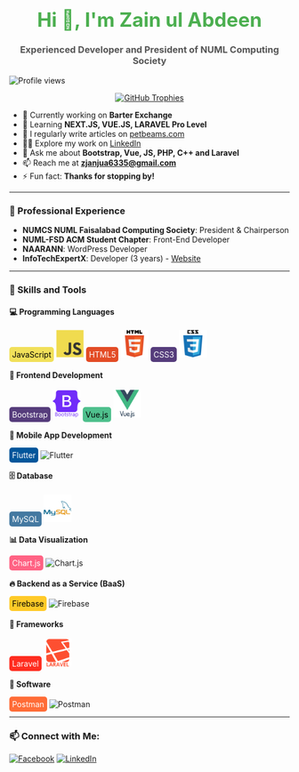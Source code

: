 <h1 align="center" style="font-size: 2.5em; color: #4CAF50;">Hi <span class="wave">👋</span>, I'm <span class="name">Zain ul Abdeen</span></h1>
<h3 align="center" style="color: #555;">Experienced Developer and President of NUML Computing Society</h3>

<p align="left">
  <img src="https://komarev.com/ghpvc/?username=mrzack39&label=Profile%20views&color=0e75b6&style=flat" alt="Profile views" />
</p>

<p align="center">
  <a href="https://github.com/ryo-ma/github-profile-trophy">
    <img src="https://github-profile-trophy.vercel.app/?username=mrzack39" alt="GitHub Trophies" />
  </a>
</p>

- 🔭 Currently working on **Barter Exchange**
- 🌱 Learning **NEXT.JS, VUE.JS, LARAVEL Pro Level**
- 📝 I regularly write articles on [petbeams.com](https://petbeams.com)
- 👨‍💻 Explore my work on [LinkedIn](https://www.linkedin.com/in/zain-ul-abdeen-a8a023244/)
- 💬 Ask me about **Bootstrap, Vue, JS, PHP, C++ and Laravel**
- 📫 Reach me at **zjanjua6335@gmail.com**
- ⚡ Fun fact: **Thanks for stopping by!**

---

### 💼 Professional Experience
- **NUMCS NUML Faisalabad Computing Society**: President & Chairperson
- **NUML-FSD ACM Student Chapter**: Front-End Developer
- **NAARANN**: WordPress Developer
- **InfoTechExpertX**: Developer (3 years) - [Website](https://infotechexpertx.us/)

---

### 🚀 Skills and Tools

#### 💻 Programming Languages
<span style="background-color:#f1e05a; padding: 5px; border-radius: 5px; color: black;">JavaScript</span> <img src="https://raw.githubusercontent.com/devicons/devicon/master/icons/javascript/javascript-original.svg" alt="JavaScript" width="50" height="50"/>
<span style="background-color:#e34c26; padding: 5px; border-radius: 5px; color: white;">HTML5</span> <img src="https://raw.githubusercontent.com/devicons/devicon/master/icons/html5/html5-original-wordmark.svg" alt="HTML5" width="50" height="50"/>
<span style="background-color:#563d7c; padding: 5px; border-radius: 5px; color: white;">CSS3</span> <img src="https://raw.githubusercontent.com/devicons/devicon/master/icons/css3/css3-original-wordmark.svg" alt="CSS3" width="50" height="50"/>
  
#### 🎨 Frontend Development
<span style="background-color:#563d7c; padding: 5px; border-radius: 5px; color: white;">Bootstrap</span> <img src="https://raw.githubusercontent.com/devicons/devicon/master/icons/bootstrap/bootstrap-plain-wordmark.svg" alt="Bootstrap" width="50" height="50"/>
<span style="background-color:#4FC08D; padding: 5px; border-radius: 5px; color: black;">Vue.js</span> <img src="https://raw.githubusercontent.com/devicons/devicon/master/icons/vuejs/vuejs-original-wordmark.svg" alt="Vue.js" width="50" height="50"/>

#### 📱 Mobile App Development
<span style="background-color:#02569B; padding: 5px; border-radius: 5px; color: white;">Flutter</span> <img src="https://www.vectorlogo.zone/logos/flutterio/flutterio-icon.svg" alt="Flutter" width="50" height="50"/>

#### 🗄️ Database
<span style="background-color:#4479A1; padding: 5px; border-radius: 5px; color: white;">MySQL</span> <img src="https://raw.githubusercontent.com/devicons/devicon/master/icons/mysql/mysql-original-wordmark.svg" alt="MySQL" width="50" height="50"/>

#### 📊 Data Visualization
<span style="background-color:#FF6384; padding: 5px; border-radius: 5px; color: white;">Chart.js</span> <img src="https://www.chartjs.org/media/logo-title.svg" alt="Chart.js" width="50" height="50"/>

#### 🔥 Backend as a Service (BaaS)
<span style="background-color:#FFCA28; padding: 5px; border-radius: 5px; color: black;">Firebase</span> <img src="https://www.vectorlogo.zone/logos/firebase/firebase-icon.svg" alt="Firebase" width="50" height="50"/>

#### 🚀 Frameworks
<span style="background-color:#FF2D20; padding: 5px; border-radius: 5px; color: white;">Laravel</span> <img src="https://raw.githubusercontent.com/devicons/devicon/master/icons/laravel/laravel-plain-wordmark.svg" alt="Laravel" width="50" height="50"/>

#### 🔧 Software
<span style="background-color:#FF6C37; padding: 5px; border-radius: 5px; color: white;">Postman</span> <img src="https://www.vectorlogo.zone/logos/getpostman/getpostman-icon.svg" alt="Postman" width="50" height="50"/>

---

### 📫 Connect with Me:
<p>
  <a href="https://www.facebook.com/profile.php?id=100016906629174" target="_blank"><img src="https://raw.githubusercontent.com/rahuldkjain/github-profile-readme-generator/master/src/images/icons/Social/facebook.svg" alt="Facebook" width="40" height="40" /></a>
  <a href="https://www.linkedin.com/in/zain-ul-abdeen-a8a023244/" target="_blank"><img src="https://raw.githubusercontent.com/rahuldkjain/github-profile-readme-generator/master/src/images/icons/Social/linked-in-alt.svg" alt="LinkedIn" width="40" height="40" /></a>
</p>
